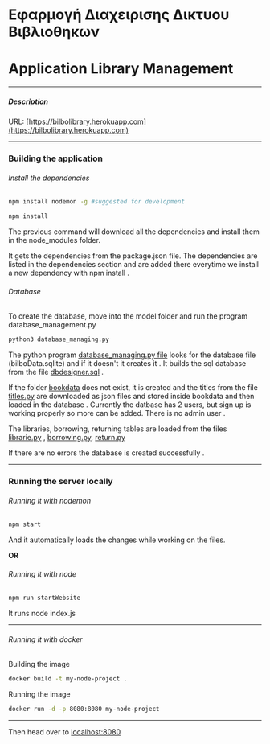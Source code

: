 # Εφαρμογή Διαχειρισης Δικτυου Βιβλιοθηκων
# Application Library Management 

---

##### Description 



URL: [https://bilbolibrary.herokuapp.com](https://bilbolibrary.herokuapp.com)

---

### Building the application 

###### Install the dependencies 

```bash
npm install nodemon -g #suggested for development
```

```bash
npm install
```

The previous command will download all the dependencies and install them in the node_modules folder.

It gets the dependencies from the package.json file. The dependencies are listed in the dependencies section and are added there everytime we install a new dependency with npm install .



###### Database

To create the database, move into the model folder and run the program database_management.py 

```bash
python3 database_managing.py
```
 

The python program [database_managing.py file](model/database_managing.py) looks for the database file (bilboData.sqlite) and if it doesn't it creates it . 
It builds the sql database from the file [dbdesigner.sql](/model/dbdesigner.sql) . 

If the folder [bookdata](model/bookdata) does not exist, it is created and the titles from the file [titles.py](model/titles.py) are downloaded as json files and stored inside bookdata and then loaded in the database . 
Currently the datbase has 2 users, but sign up is working properly so more can be added. There is no admin user . 

The libraries, borrowing, returning tables are loaded from the files [librarie.py](model/libraries.py) , [borrowing.py](model/borrowing.py), [return.py](model/return.py)

If there are no errors the database is created successfully . 

---

### Running the server locally 


###### Running it with nodemon

```bash
npm start
```
And it automatically loads the changes while working on the files.

**OR**

###### Running it with node

```bash
npm run startWebsite
```
It runs node index.js


---

###### Running it with docker 

Building the image 
```bash
docker build -t my-node-project .
```

Running the image 
```bash
docker run -d -p 8080:8080 my-node-project
```

---

Then head over to [localhost:8080](http://localhost:8080)  

